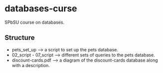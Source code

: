 # databases-curse
SPbSU course on databases.
## Structure
  - pets_set_up --> a script to set up the pets database.
  - 02_script - 07_script --> different sets of queries to the pets database.
  - discount-cards.pdf --> a diagram of the discount-cards database along with a description.
